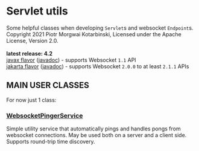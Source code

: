 # Servlet utils

Some helpful classes when developing `Servlet`s and websocket `Endpoint`s.<br/>
Copyright 2021 Piotr Morgwai Kotarbinski, Licensed under the Apache License, Version 2.0.<br/>
<br/>
**latest release: 4.2**<br/>
[javax flavor](https://search.maven.org/artifact/pl.morgwai.base/servlet-utils/4.2-javax/jar)
([javadoc](https://javadoc.io/doc/pl.morgwai.base/servlet-utils/4.2-javax)) - supports Websocket `1.1` API<br/>
[jakarta flavor](https://search.maven.org/artifact/pl.morgwai.base/servlet-utils/4.2-jakarta/jar)
([javadoc](https://javadoc.io/doc/pl.morgwai.base/servlet-utils/4.2-jakarta)) - supports Websocket `2.0.0` to at least `2.1.1` APIs


## MAIN USER CLASSES

For now just 1 class:
### [WebsocketPingerService](https://javadoc.io/doc/pl.morgwai.base/servlet-utils/latest/pl/morgwai/base/servlet/utils/WebsocketPingerService.html)
Simple utility service that automatically pings and handles pongs from websocket connections. May be used both on a server and a client side. Supports round-trip time discovery.
